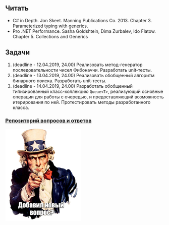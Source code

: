 ## Читать

- C# in Depth. Jon Skeet. Manning Publications Co. 2013. Chapter 3. Parameterized typing with generics.
- Pro .NET Performance. Sasha Goldshtein, Dima Zurbalev, Ido Flatow. Chapter 5. Collections and Generics

## Задачи

1. (deadline - 12.04.2019, 24.00) Реализовать метод-генератор последовательности чисел Фибоначчи. Разработать unit-тесты.
2. (deadline - 13.04.2019, 24.00) Реализовать обобщенный алгоритм бинарного поиска. Разработать unit-тесты.
3. (deadline - 14.04.2019, 24.00) Разработать обобщенный типизированный класс-коллекцию `Queue<T>`, реализующий основные операции для работы с очередью, и предоставляющий возможность итерирования по ней. Протестировать методы разработанного класса.

### [Репозиторий вопросов и ответов](https://github.com/AnzhelikaKravchuk/.NET-Training.-Spring-2019/tree/master/.Net-Interview-Questions)

![](https://github.com/AnzhelikaKravchuk/Materials/blob/master/Pictures/Q%26A.png)
